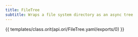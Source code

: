 ```yaml
---
title: FileTree
subtitle: Wraps a file system directory as an async tree
---
```


{{ templates/class.orit(api.ori/FileTree.yaml/exports/0) }}
